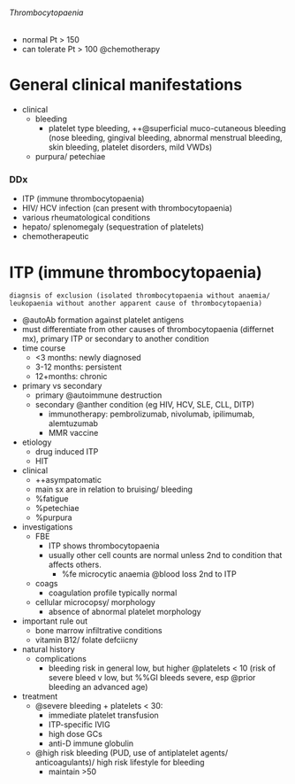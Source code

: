 ###### Thrombocytopaenia
- normal Pt > 150
- can tolerate Pt > 100 @chemotherapy






# General clinical manifestations
- clinical
    + bleeding
        * platelet type bleeding, ++@superficial muco-cutaneous bleeding (nose bleeding, gingival bleeding, abnormal menstrual bleeding, skin bleeding, platelet disorders, mild VWDs)
    + purpura/ petechiae



### DDx
- ITP (immune thrombocytopaenia)
- HIV/ HCV infection (can present with thrombocytopaenia)
- various rheumatological conditions
- hepato/ splenomegaly (sequestration of platelets)
- chemotherapeutic

# ITP (immune thrombocytopaenia)
    diagnsis of exclusion (isolated thrombocytopaenia without anaemia/ leukopaenia without another apparent cause of thrombocytopaenia)
- @autoAb formation against platelet antigens 
- must differentiate from other causes of thrombocytopaenia (differnet mx), primary ITP or secondary to another condition
- time course
    + <3 months: newly diagnosed
    + 3-12 months: persistent
    + 12+months: chronic
- primary vs secondary
    + primary @autoimmune destruction
    + secondary @anther condition (eg HIV, HCV, SLE, CLL, DITP)
        * immunotherapy: pembrolizumab, nivolumab, ipilimumab, alemtuzumab
        * MMR vaccine
- etiology
    + drug induced ITP
    + HIT
- clinical
    + ++asympatomatic
    + main sx are in relation to bruising/ bleeding
    + %fatigue
    + %petechiae
    + %purpura
- investigations
    + FBE
        * ITP shows thrombocytopaenia
        * usually other cell counts are normal unless 2nd to condition that affects others.
            - %fe microcytic anaemia @blood loss 2nd to ITP
    + coags
        * coagulation profile typically normal
    + cellular microcopsy/ morphology
        * absence of abnormal platelet morphology
- important rule out
    + bone marrow infiltrative conditions
    + vitamin B12/ folate defciicny
- natural history
    + complications
        * bleeding risk in general low, but higher @platelets < 10 (risk of severe bleed v low, but %%GI bleeds severe, esp @prior bleeding an advanced age)
- treatment
    + @severe bleeding + platelets < 30: 
        * immediate platelet transfusion
        * ITP-specific IVIG
        * high dose GCs
        * anti-D immune globulin
    + @high risk bleeding (PUD, use of antiplatelet agents/ anticoagulants)/ high risk lifestyle for bleeding
        * maintain >50
